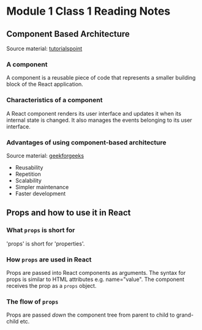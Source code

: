 # Module 1 Class 1 Reading Notes

## Component Based Architecture

Source material: [tutorialspoint]("https://www.tutorialspoint.com/reactjs/reactjs_components.htm#:~:text=A%20React%20component%20represents%20a,belongs%20to%20its%20user%20interface.")

### A component

A component is a reusable piece of code that represents a smaller building block of the React application.

### Characteristics of a component

A React component renders its user interface and updates it when its internal state is changed. It also manages the events belonging to its user interface.

### Advantages of using component-based architecture

Source material: [geekforgeeks]("https://www.geeksforgeeks.org/what-are-some-advantages-of-component-driven-development/")

- Reusability
- Repetition
- Scalability
- Simpler maintenance
- Faster development

## Props and how to use it in React

### What `props` is short for

'props' is short for 'properties'.

### How `props` are used in React

Props are passed into React components as arguments. The syntax for props is similar to HTML attributes e.g. name="value". The component receives the prop as a `props` object.

### The flow of `props`

Props are passed _down_ the component tree from parent to child to grand-child etc.
